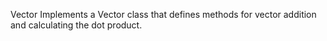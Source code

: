 Vector
Implements a Vector class that defines methods for vector addition and calculating the dot product.